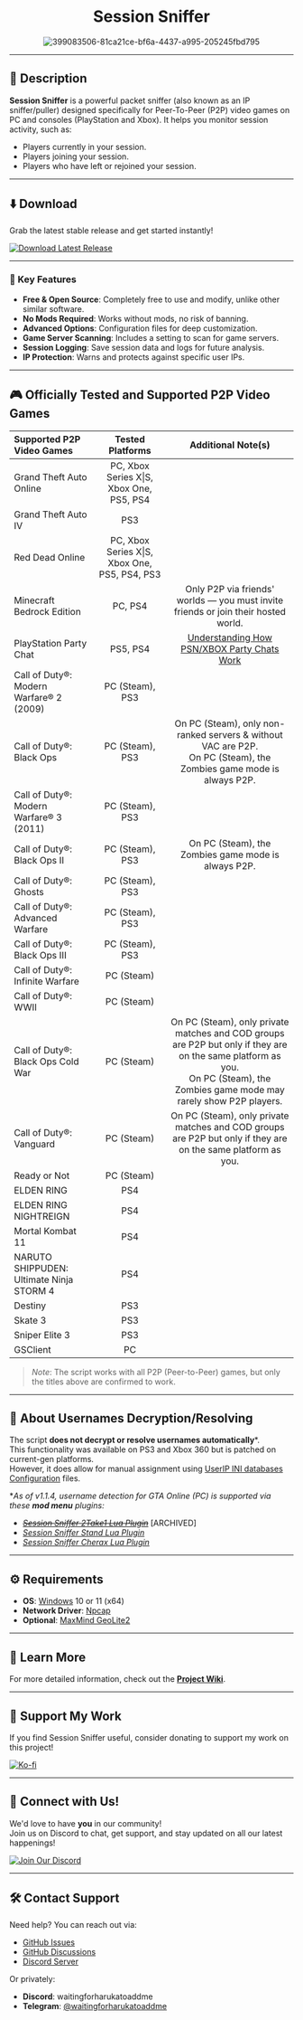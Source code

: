 <div align="center">

# Session Sniffer

![399083506-81ca21ce-bf6a-4437-a995-205245fbd795](https://github.com/user-attachments/assets/d9d94105-d1e6-4967-9d23-f9b695364e10)

</div>

---

## 📝 Description

**Session Sniffer** is a powerful packet sniffer (also known as an IP sniffer/puller) designed specifically for Peer-To-Peer (P2P) video games on PC and consoles (PlayStation and Xbox). It helps you monitor session activity, such as:
- Players currently in your session.
- Players joining your session.
- Players who have left or rejoined your session.

---

## ⬇️ Download

Grab the latest stable release and get started instantly!  

[![Download Latest Release](https://img.shields.io/badge/Download%20Latest%20Release-%23007ACC?style=for-the-badge&logo=github&logoColor=white)](https://github.com/BUZZARDGTA/Session-Sniffer/releases/latest/download/Session_Sniffer.exe)

---

### 🔑 Key Features

- **Free & Open Source**: Completely free to use and modify, unlike other similar software.
- **No Mods Required**: Works without mods, no risk of banning.
- **Advanced Options**: Configuration files for deep customization.
- **Game Server Scanning**: Includes a setting to scan for game servers.
- **Session Logging**: Save session data and logs for future analysis.
- **IP Protection**: Warns and protects against specific user IPs.

---

## 🎮 Officially Tested and Supported P2P Video Games

| Supported P2P Video Games                  | Tested Platforms                              | Additional Note(s)                                                                                                                                                                |
| :----------------------------------------- | :-------------------------------------------: | :-------------------------------------------------------------------------------------------------------------------------------------------------------------------------------: |
| Grand Theft Auto Online                    | PC, Xbox Series X\|S, Xbox One, PS5, PS4      |                                                                                                                                                                                   |
| Grand Theft Auto IV                        | PS3                                           |                                                                                                                                                                                   |
| Red Dead Online                            | PC, Xbox Series X\|S, Xbox One, PS5, PS4, PS3 |                                                                                                                                                                                   |
| Minecraft Bedrock Edition                  | PC, PS4                                       | Only P2P via friends' worlds — you must invite friends or join their hosted world.                                                                                                |
| PlayStation Party Chat                     | PS5, PS4                                      | [Understanding How PSN/XBOX Party Chats Work](https://help.octosniff.net/en/article/understanding-how-psnxbox-party-chats-work-feco1b/)                                           |
| Call of Duty®: Modern Warfare® 2 (2009)    | PC (Steam), PS3                               |                                                                                                                                                                                   |
| Call of Duty®: Black Ops                   | PC (Steam), PS3                               | On PC (Steam), only non-ranked servers & without VAC are P2P.<br>On PC (Steam), the Zombies game mode is always P2P.                                                              |
| Call of Duty®: Modern Warfare® 3 (2011)    | PC (Steam), PS3                               |                                                                                                                                                                                   |
| Call of Duty®: Black Ops II                | PC (Steam), PS3                               | On PC (Steam), the Zombies game mode is always P2P.                                                                                                                               |
| Call of Duty®: Ghosts                      | PC (Steam), PS3                               |                                                                                                                                                                                   |
| Call of Duty®: Advanced Warfare            | PC (Steam), PS3                               |                                                                                                                                                                                   |
| Call of Duty®: Black Ops III               | PC (Steam), PS3                               |                                                                                                                                                                                   |
| Call of Duty®: Infinite Warfare            | PC (Steam)                                    |                                                                                                                                                                                   |
| Call of Duty®: WWII                        | PC (Steam)                                    |                                                                                                                                                                                   |
| Call of Duty®: Black Ops Cold War          | PC (Steam)                                    | On PC (Steam), only private matches and COD groups are P2P but only if they are on the same platform as you.<br>On PC (Steam), the Zombies game mode may rarely show P2P players. |
| Call of Duty®: Vanguard                    | PC (Steam)                                    | On PC (Steam), only private matches and COD groups are P2P but only if they are on the same platform as you.                                                                      |
| Ready or Not                               | PC (Steam)                                    |                                                                                                                                                                                   |
| ELDEN RING                                 | PS4                                           |                                                                                                                                                                                   |
| ELDEN RING NIGHTREIGN                      | PS4                                           |                                                                                                                                                                                   |
| Mortal Kombat 11                           | PS4                                           |                                                                                                                                                                                   |
| NARUTO SHIPPUDEN: Ultimate Ninja STORM 4   | PS4                                           |                                                                                                                                                                                   |
| Destiny                                    | PS3                                           |                                                                                                                                                                                   |
| Skate 3                                    | PS3                                           |                                                                                                                                                                                   |
| Sniper Elite 3                             | PS3                                           |                                                                                                                                                                                   |
| GSClient                                   | PC                                            |                                                                                                                                                                                   |

> _Note_: The script works with all P2P (Peer-to-Peer) games, but only the titles above are confirmed to work.

---

## 🔐 About Usernames Decryption/Resolving

The script **does not decrypt or resolve usernames automatically**\*.  
This functionality was available on PS3 and Xbox 360 but is patched on current-gen platforms.  
However, it does allow for manual assignment using [UserIP INI databases Configuration](https://github.com/BUZZARDGTA/Session-Sniffer/wiki/Configuration-Guide#userip-ini-databases-configuration) files.

\*_As of v1.1.4, username detection for GTA Online (PC) is supported via these **mod menu** plugins:_
- ~~_[Session Sniffer 2Take1 Lua Plugin](https://github.com/BUZZARDGTA/GTA_V_Session_Sniffer-plugin-2Take1-Lua)_~~ \[ARCHIVED\]
- _[Session Sniffer Stand Lua Plugin](https://github.com/BUZZARDGTA/GTA_V_Session_Sniffer-plugin-Stand-Lua)_
- _[Session Sniffer Cherax Lua Plugin](https://github.com/BUZZARDGTA/GTA_V_Session_Sniffer-plugin-Cherax-Lua)_

---

## ⚙️ Requirements

- **OS**: [Windows](https://www.microsoft.com/windows) 10 or 11 (x64)
- **Network Driver**: [Npcap](https://nmap.org/npcap/)
- **Optional**: [MaxMind GeoLite2](https://dev.maxmind.com/geoip/geolite2-free-geolocation-data/)

---

## 📖 Learn More

For more detailed information, check out the [**Project Wiki**](https://github.com/BUZZARDGTA/Session-Sniffer/wiki).

---

## 💖 Support My Work

If you find Session Sniffer useful, consider donating to support my work on this project!

[![Ko-fi](https://ko-fi.com/img/githubbutton_sm.svg)](https://ko-fi.com/buzzardgta)

---

## 🌟 Connect with Us!

We'd love to have **you** in our community!  
Join us on Discord to chat, get support, and stay updated on all our latest happenings!

[![Join Our Discord](https://img.shields.io/badge/Join%20Our%20Discord-%235865F2?style=for-the-badge&logo=discord&logoColor=white)](https://discord.gg/hMZ7MsPX7G)

---

## 🛠️ Contact Support

Need help? You can reach out via:
- [GitHub Issues](https://github.com/BUZZARDGTA/Session-Sniffer/issues)
- [GitHub Discussions](https://github.com/BUZZARDGTA/Session-Sniffer/discussions)
- [Discord Server](https://discord.gg/hMZ7MsPX7G)

Or privately:
- **Discord**: waitingforharukatoaddme
- **Telegram**: [@waitingforharukatoaddme](https://t.me/waitingforharukatoaddme)
